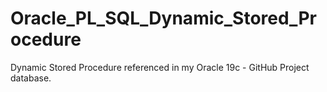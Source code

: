 # Oracle_PL_SQL_Dynamic_Stored_Procedure

Dynamic Stored Procedure referenced in my Oracle 19c - GitHub Project database.
